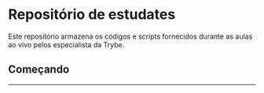 # Repositório de estudates #

Este repositório armazena os códigos e scripts fornecidos durante as aulas ao vivo pelos especialista da Trybe.

## Começando

---